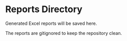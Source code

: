 # Reports Directory

Generated Excel reports will be saved here.

The reports are gitignored to keep the repository clean.
